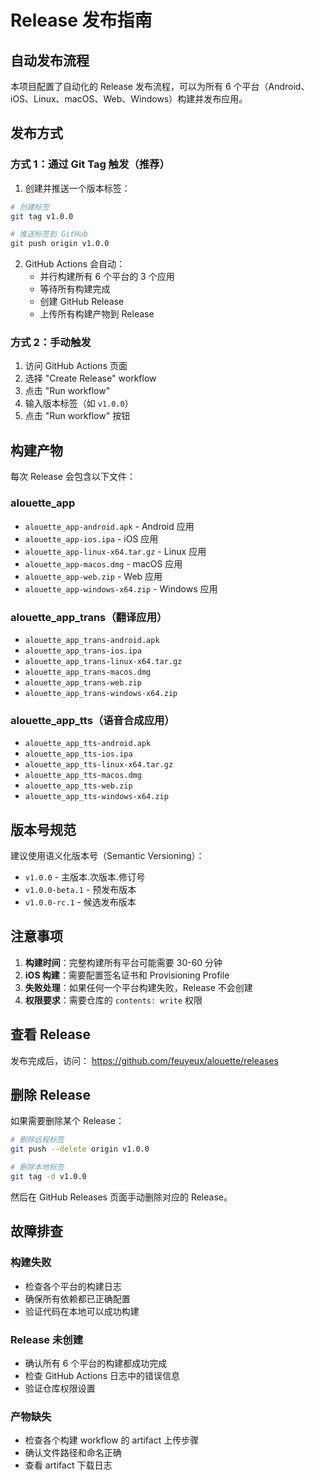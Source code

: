 # Release 发布指南

## 自动发布流程

本项目配置了自动化的 Release 发布流程，可以为所有 6 个平台（Android、iOS、Linux、macOS、Web、Windows）构建并发布应用。

## 发布方式

### 方式 1：通过 Git Tag 触发（推荐）

1. 创建并推送一个版本标签：

```bash
# 创建标签
git tag v1.0.0

# 推送标签到 GitHub
git push origin v1.0.0
```

2. GitHub Actions 会自动：
   - 并行构建所有 6 个平台的 3 个应用
   - 等待所有构建完成
   - 创建 GitHub Release
   - 上传所有构建产物到 Release

### 方式 2：手动触发

1. 访问 GitHub Actions 页面
2. 选择 "Create Release" workflow
3. 点击 "Run workflow"
4. 输入版本标签（如 `v1.0.0`）
5. 点击 "Run workflow" 按钮

## 构建产物

每次 Release 会包含以下文件：

### alouette_app
- `alouette_app-android.apk` - Android 应用
- `alouette_app-ios.ipa` - iOS 应用
- `alouette_app-linux-x64.tar.gz` - Linux 应用
- `alouette_app-macos.dmg` - macOS 应用
- `alouette_app-web.zip` - Web 应用
- `alouette_app-windows-x64.zip` - Windows 应用

### alouette_app_trans（翻译应用）
- `alouette_app_trans-android.apk`
- `alouette_app_trans-ios.ipa`
- `alouette_app_trans-linux-x64.tar.gz`
- `alouette_app_trans-macos.dmg`
- `alouette_app_trans-web.zip`
- `alouette_app_trans-windows-x64.zip`

### alouette_app_tts（语音合成应用）
- `alouette_app_tts-android.apk`
- `alouette_app_tts-ios.ipa`
- `alouette_app_tts-linux-x64.tar.gz`
- `alouette_app_tts-macos.dmg`
- `alouette_app_tts-web.zip`
- `alouette_app_tts-windows-x64.zip`

## 版本号规范

建议使用语义化版本号（Semantic Versioning）：

- `v1.0.0` - 主版本.次版本.修订号
- `v1.0.0-beta.1` - 预发布版本
- `v1.0.0-rc.1` - 候选发布版本

## 注意事项

1. **构建时间**：完整构建所有平台可能需要 30-60 分钟
2. **iOS 构建**：需要配置签名证书和 Provisioning Profile
3. **失败处理**：如果任何一个平台构建失败，Release 不会创建
4. **权限要求**：需要仓库的 `contents: write` 权限

## 查看 Release

发布完成后，访问：
https://github.com/feuyeux/alouette/releases

## 删除 Release

如果需要删除某个 Release：

```bash
# 删除远程标签
git push --delete origin v1.0.0

# 删除本地标签
git tag -d v1.0.0
```

然后在 GitHub Releases 页面手动删除对应的 Release。

## 故障排查

### 构建失败
- 检查各个平台的构建日志
- 确保所有依赖都已正确配置
- 验证代码在本地可以成功构建

### Release 未创建
- 确认所有 6 个平台的构建都成功完成
- 检查 GitHub Actions 日志中的错误信息
- 验证仓库权限设置

### 产物缺失
- 检查各个构建 workflow 的 artifact 上传步骤
- 确认文件路径和命名正确
- 查看 artifact 下载日志

